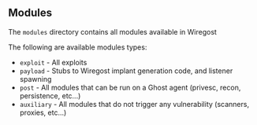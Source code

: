 ## Modules 

The `modules` directory contains all modules available in Wiregost 

The following are available modules types:

* `exploit`         - All exploits 
* `payload`         - Stubs to Wiregost implant generation code, and listener spawning
* `post`            - All modules that can be run on a Ghost agent (privesc, recon, persistence, etc...)
* `auxiliary`       - All modules that do not trigger any vulnerability (scanners, proxies, etc...)

